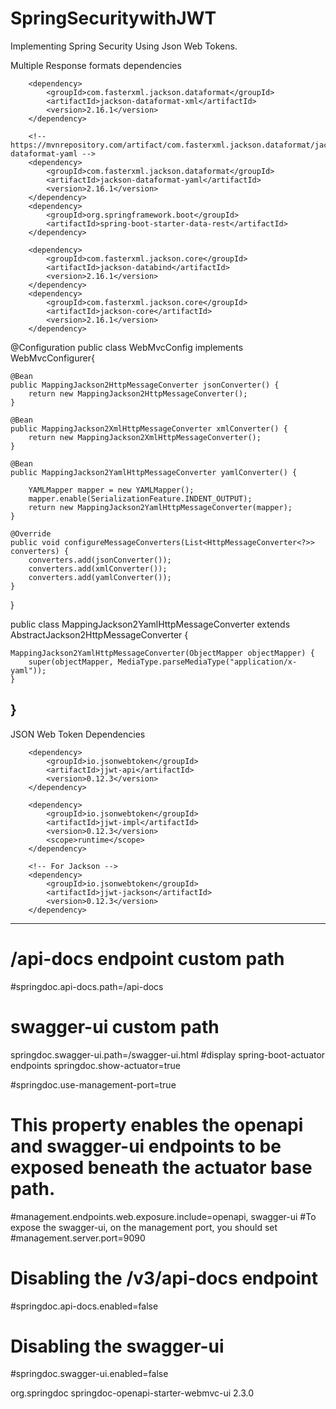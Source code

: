 # SpringSecuritywithJWT
 Implementing Spring Security Using Json Web Tokens.


 Multiple Response formats dependencies

 <!-- https://mvnrepository.com/artifact/com.fasterxml.jackson.dataformat/jackson-dataformat-xml -->
		<dependency>
			<groupId>com.fasterxml.jackson.dataformat</groupId>
			<artifactId>jackson-dataformat-xml</artifactId>
			<version>2.16.1</version>
		</dependency>

		<!-- https://mvnrepository.com/artifact/com.fasterxml.jackson.dataformat/jackson-dataformat-yaml -->
		<dependency>
			<groupId>com.fasterxml.jackson.dataformat</groupId>
			<artifactId>jackson-dataformat-yaml</artifactId>
			<version>2.16.1</version>
		</dependency>
		<dependency>
			<groupId>org.springframework.boot</groupId>
			<artifactId>spring-boot-starter-data-rest</artifactId>
		</dependency>

		<dependency>
			<groupId>com.fasterxml.jackson.core</groupId>
			<artifactId>jackson-databind</artifactId>
			<version>2.16.1</version>
		</dependency>
		<dependency>
			<groupId>com.fasterxml.jackson.core</groupId>
			<artifactId>jackson-core</artifactId>
			<version>2.16.1</version>
		</dependency>

  @Configuration
public class WebMvcConfig implements WebMvcConfigurer{

	@Bean
    public MappingJackson2HttpMessageConverter jsonConverter() {
        return new MappingJackson2HttpMessageConverter();
    }

    @Bean
    public MappingJackson2XmlHttpMessageConverter xmlConverter() {
        return new MappingJackson2XmlHttpMessageConverter();
    }
    
    @Bean
    public MappingJackson2YamlHttpMessageConverter yamlConverter() {

        YAMLMapper mapper = new YAMLMapper();
        mapper.enable(SerializationFeature.INDENT_OUTPUT);
        return new MappingJackson2YamlHttpMessageConverter(mapper);
    }

    @Override
    public void configureMessageConverters(List<HttpMessageConverter<?>> converters) {
        converters.add(jsonConverter());
        converters.add(xmlConverter());
        converters.add(yamlConverter());
    }
}

public class MappingJackson2YamlHttpMessageConverter extends AbstractJackson2HttpMessageConverter {

	MappingJackson2YamlHttpMessageConverter(ObjectMapper objectMapper) {
        super(objectMapper, MediaType.parseMediaType("application/x-yaml"));
    }
}
----------------------------------------------------------------------------------------------------------------------------

JSON Web Token Dependencies

  <!-- JSON Web Token (JWT): library for working with JWT tokens -->
		<dependency>
			<groupId>io.jsonwebtoken</groupId>
			<artifactId>jjwt-api</artifactId>
			<version>0.12.3</version>
		</dependency>

		<dependency>
			<groupId>io.jsonwebtoken</groupId>
			<artifactId>jjwt-impl</artifactId>
			<version>0.12.3</version>
			<scope>runtime</scope>
		</dependency>

		<!-- For Jackson -->
		<dependency>
			<groupId>io.jsonwebtoken</groupId>
			<artifactId>jjwt-jackson</artifactId>
			<version>0.12.3</version>
		</dependency>
-------------------------------------------------------------------------------------------------------------------------------

# /api-docs endpoint custom path
#springdoc.api-docs.path=/api-docs
# swagger-ui custom path
springdoc.swagger-ui.path=/swagger-ui.html
#display spring-boot-actuator endpoints
springdoc.show-actuator=true



#springdoc.use-management-port=true
# This property enables the openapi and swagger-ui endpoints to be exposed beneath the actuator base path.
#management.endpoints.web.exposure.include=openapi, swagger-ui
#To expose the swagger-ui, on the management port, you should set
#management.server.port=9090



# Disabling the /v3/api-docs endpoint
#springdoc.api-docs.enabled=false
# Disabling the swagger-ui
#springdoc.swagger-ui.enabled=false


<dependency>
			<groupId>org.springdoc</groupId>
			<artifactId>springdoc-openapi-starter-webmvc-ui</artifactId>
			<version>2.3.0</version>
		</dependency>

  
